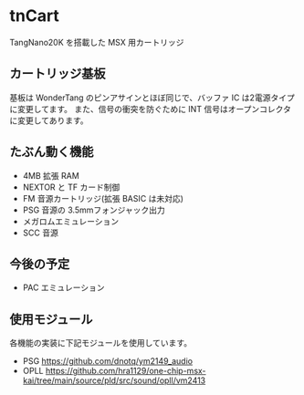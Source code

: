 # tnCart

TangNano20K を搭載した MSX 用カートリッジ

## カートリッジ基板
基板は WonderTang のピンアサインとほぼ同じで、バッファ IC は2電源タイプに変更してます。
また、信号の衝突を防ぐために INT 信号はオープンコレクタに変更してあります。

## たぶん動く機能
- 4MB 拡張 RAM
- NEXTOR と TF カード制御
- FM 音源カートリッジ(拡張 BASIC は未対応)
- PSG 音源の 3.5mmフォンジャック出力
- メガロムエミュレーション
- SCC 音源

## 今後の予定
- PAC エミュレーション

## 使用モジュール
各機能の実装に下記モジュールを使用しています。
- PSG https://github.com/dnotq/ym2149_audio
- OPLL https://github.com/hra1129/one-chip-msx-kai/tree/main/source/pld/src/sound/opll/vm2413
